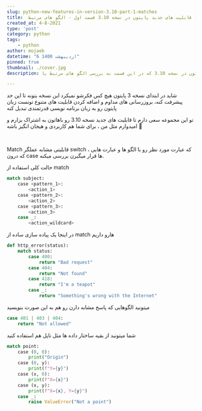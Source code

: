 ```yaml
---
slug: python-new-features-in-version-3.10-part-1-matches
title:  قابلیت های جدید پایتون در نسخه 3.10 قسمت اول - الگو های مرتبط (matches)
created_at: 4-8-2021
type: 'post'
category: python
tags: 
    - python
author: mojaeb
datetime: "6 اردیبهشت 1400"
pinned: true
thumbnail: ./cover.jpg
description: بررسی ویژگی های جدید پایتون در نسخه 3.10 که در این قسمت به بررسی الگو های مرتبط یا "matches patterns" در پایتون میپردازم

---
```



شاید در ابتدای نسخه 3 پایتون هیچ کس فکرشو نمیکرد این نسخه بتونه تا این حد پیشرفت کنه، بروزرسانی های مداوم و اضافه کردن قابلیت های متنوع تونست زبان پایتون رو به زبان برنامه نویسی قدرتمندی تبدیل کنه

تو این مجموعه سعی دارم تا قابلیت های جدید نسخه 3.10 رو باهاتون به اشتراک بزارم و امیدوارم مثل من ، برای شما هم کاربردی و هیجان انگیز باشه 🤩


<br/>

Match
قابلیتی مشابه عملگر switch ، که عبارت مورد نظر رو با الگو ها و عبارت هایی که درون case ها قرار میگیرن بررسی میکنه.


حالت کلی استفاده از match
```python
match subject:
    case <pattern_1>:
        <action_1> 
    case <pattern_2>: 
        <action_2> 
    case <pattern_3>:
        <action_3> 
    case _: 
        <action_wildcard>
```
در اینجا یک پیاده سازی ساده از match هارو داریم

```python
def http_error(status):
    match status:
        case 400: 
            return "Bad request" 
        case 404: 
            return "Not found" 
        case 418: 
            return "I'm a teapot" 
        case _: 
            return "Something's wrong with the Internet"
```

میتونید الگوهایی که پاسخ مشابه دارن رو هم به این صورت بنویسید
```python
case 401 | 403 | 404: 
    return "Not allowed"
``` 


شما میتونید از بقیه ساختار داده ها مثل تاپل هم استفاده کنید

```python
match point: 
    case (0, 0): 
        print("Origin") 
    case (0, y): 
        print(f"Y={y}") 
    case (x, 0): 
        print(f"X={x}") 
    case (x, y): 
        print(f"X={x}, Y={y}") 
    case _: 
        raise ValueError("Not a point")
```
